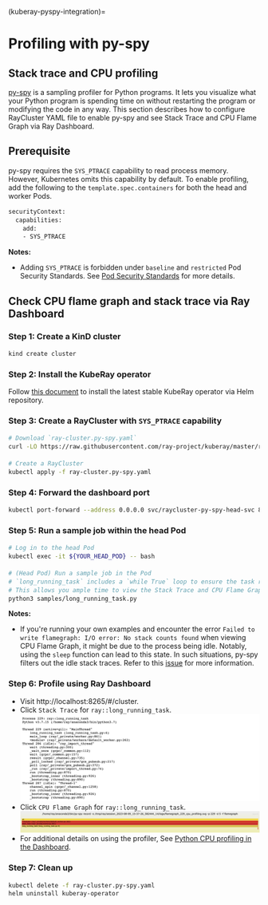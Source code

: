 (kuberay-pyspy-integration)=

# Profiling with py-spy

## Stack trace and CPU profiling
[py-spy](https://github.com/benfred/py-spy/tree/master) is a sampling profiler for Python programs. It lets you visualize what your Python program is spending time on without restarting the program or modifying the code in any way. This section describes how to configure RayCluster YAML file to enable py-spy and see Stack Trace and CPU Flame Graph via Ray Dashboard.

## Prerequisite
py-spy requires the `SYS_PTRACE` capability to read process memory. However, Kubernetes omits this capability by default. To enable profiling, add the following to the `template.spec.containers` for both the head and worker Pods.

```bash
securityContext:
  capabilities:
    add:
    - SYS_PTRACE
```
**Notes:**
- Adding `SYS_PTRACE` is forbidden under `baseline` and `restricted` Pod Security Standards. See [Pod Security Standards](https://kubernetes.io/docs/concepts/security/pod-security-standards/) for more details.

## Check CPU flame graph and stack trace via Ray Dashboard

### Step 1: Create a KinD cluster

```bash
kind create cluster
```

### Step 2: Install the KubeRay operator

Follow [this document](kuberay-operator-deploy) to install the latest stable KubeRay operator via Helm repository.

### Step 3: Create a RayCluster with `SYS_PTRACE` capability

```bash
# Download `ray-cluster.py-spy.yaml`
curl -LO https://raw.githubusercontent.com/ray-project/kuberay/master/ray-operator/config/samples/ray-cluster.py-spy.yaml

# Create a RayCluster
kubectl apply -f ray-cluster.py-spy.yaml
```

### Step 4: Forward the dashboard port

```bash
kubectl port-forward --address 0.0.0.0 svc/raycluster-py-spy-head-svc 8265:8265
```

### Step 5: Run a sample job within the head Pod

```bash
# Log in to the head Pod
kubectl exec -it ${YOUR_HEAD_POD} -- bash

# (Head Pod) Run a sample job in the Pod
# `long_running_task` includes a `while True` loop to ensure the task remains actively running indefinitely. 
# This allows you ample time to view the Stack Trace and CPU Flame Graph via Ray Dashboard.
python3 samples/long_running_task.py
```

**Notes:**
- If you're running your own examples and encounter the error `Failed to write flamegraph: I/O error: No stack counts found` when viewing CPU Flame Graph, it might be due to the process being idle. Notably, using the `sleep` function can lead to this state. In such situations, py-spy filters out the idle stack traces. Refer to this [issue](https://github.com/benfred/py-spy/issues/321#issuecomment-731848950) for more information.

### Step 6: Profile using Ray Dashboard

- Visit http://localhost:8265/#/cluster.
- Click `Stack Trace` for `ray::long_running_task`.
    ![StackTrace](../images/stack_trace.png)
- Click `CPU Flame Graph` for `ray::long_running_task`.
    ![FlameGraph](../images/cpu_flame_graph.png)
- For additional details on using the profiler, See [Python CPU profiling in the Dashboard](https://docs.ray.io/en/latest/ray-observability/user-guides/debug-apps/optimize-performance.html#python-cpu-profiling-in-the-dashboard).

### Step 7: Clean up

```bash
kubectl delete -f ray-cluster.py-spy.yaml
helm uninstall kuberay-operator
```
